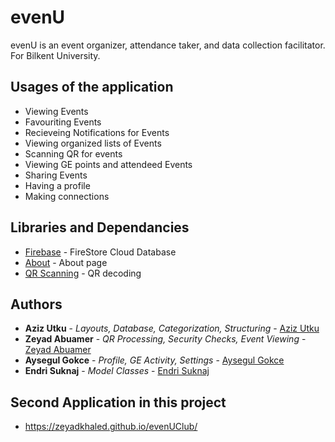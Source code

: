 # evenU
evenU is an event organizer, attendance taker, and data collection facilitator. For Bilkent University.

## Usages of the application
* Viewing Events
* Favouriting Events
* Recieveing Notifications for Events
* Viewing organized lists of Events
* Scanning QR for events
* Viewing GE points and attendeed Events
* Sharing Events
* Having a profile
* Making connections


## Libraries and Dependancies
* [Firebase](http://firebase.google.com/) - FireStore Cloud Database
* [About](https://github.com/medyo/android-about-page/) - About page
* [QR Scanning](https://github.com/dlazaro66/QRCodeReaderView) - QR decoding


## Authors
* **Aziz Utku** - *Layouts, Database, Categorization, Structuring* - [Aziz Utku](https://github.com/AzizUtku)
* **Zeyad Abuamer** - *QR Processing, Security Checks, Event Viewing* - [Zeyad Abuamer](https://github.com/zeyadkhaled)
* **Aysegul Gokce** - *Profile, GE Activity, Settings* - [Aysegul Gokce](https://github.com/sdaysegul)
* **Endri Suknaj** - *Model Classes* - [Endri Suknaj]()

## Second Application in this project
* https://zeyadkhaled.github.io/evenUClub/


